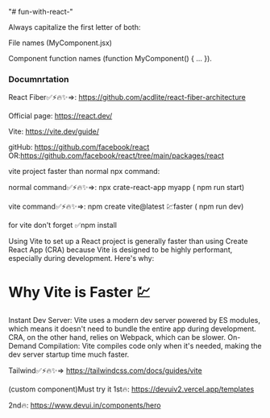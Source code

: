 "# fun-with-react-"

Always capitalize the first letter of both:

File names (MyComponent.jsx)

Component function names (function MyComponent() { ... }).

### Documnrtation

React Fiber✅⚡🔥✨=>: https://github.com/acdlite/react-fiber-architecture

Official page: https://react.dev/

Vite: https://vite.dev/guide/

gitHub: https://github.com/facebook/react
OR:https://github.com/facebook/react/tree/main/packages/react

vite project faster than normal npx command:

normal command✅⚡🔥✨=>: npx crate-react-app myapp ( npm run start)

vite command✅⚡🔥✨=>: npm create vite@latest 💹faster ( npm run dev)

for vite don't forget ✅npm install

Using Vite to set up a React project is generally faster than using Create React App (CRA) because Vite is designed to be highly performant, especially during development. Here's why:

# Why Vite is Faster 💹

Instant Dev Server: Vite uses a modern dev server powered by ES modules, which means it doesn't need to bundle the entire app during development. CRA, on the other hand, relies on Webpack, which can be slower.
On-Demand Compilation: Vite compiles code only when it's needed, making the dev server startup time much faster.

Tailwind✅⚡🔥✨=> https://tailwindcss.com/docs/guides/vite

(custom component)Must try it 1st🔥: https://devuiv2.vercel.app/templates

2nd🔥: https://www.devui.in/components/hero

